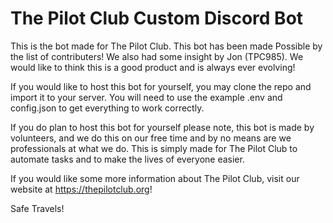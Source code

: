 ﻿# The Pilot Club Custom Discord Bot

This is the bot made for The Pilot Club. This bot has been made Possible by the list of contributers! We also had
some insight by Jon (TPC985). We would like to think this is a good product and is always ever evolving!

If you would like to host this bot for yourself, you may clone the repo and import it to your server. You will need to
use the example .env and config.json to get everything to work correctly.

If you do plan to host this bot for yourself please note, this bot is made by volunteers, and we do this on our free time
and by no means are we professionals at what we do. This is simply made for The Pilot Club to automate tasks and to make
the lives of everyone easier.

If you would like some more information about The Pilot Club, visit our website at https://thepilotclub.org!

Safe Travels!
